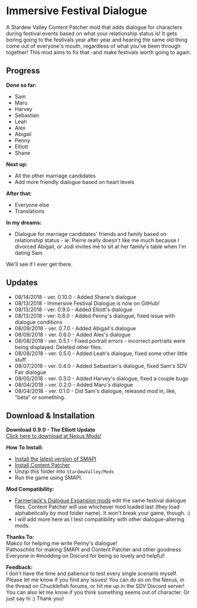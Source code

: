 # Immersive Festival Dialogue

A Stardew Valley Content Patcher mod that adds dialogue for characters during festival events based on what your relationship status is! It gets boring going to the festivals year after year and hearing the same old thing come out of everyone's mouth, regardless of what you've been through together! This mod aims to fix that -and make festivals worth going to again.

## Progress

**Done so far:**
- Sam
- Maru
- Harvey
- Sebastian
- Leah
- Alex
- Abigail
- Penny
- Elliott
- Shane

**Next up:**
- All the other marriage candidates
- Add more friendly dialogue based on heart levels

**After that:**
- Everyone else
- Translations

**In my dreams:**
- Dialogue for marriage candidates' friends and family based on relationship status - ie: Pierre really doesn't like me much because I divorced Abigail, or Jodi invites me to sit at her family's table when I'm dating Sam. 

We'll see if I ever get there.

## Updates

- 08/14/2018 - ver. 0.10.0 - Added Shane's dialogue
- 08/13/2018 - Immersive Festival Dialogue is now on GitHub!
- 08/13/2018 - ver. 0.9.0 - Added Elliott's dialogue
- 08/13/2018 - ver. 0.8.0 - Added Penny's dialogue, fixed issue with dialogue conditions
- 08/09/2018 - ver. 0.7.0 - Added Abigail's dialogue
- 08/09/2018 - ver. 0.6.0 - Added Alex's dialogue
- 08/08/2018 - ver. 0.5.1 - Fixed portrait errors - incorrect portraits were being displayed. Deleted other files.
- 08/08/2018 - ver. 0.5.0 - Added Leah's dialogue, fixed some other little stuff
- 08/07/2018 - ver. 0.4.0 - Added Sebastian's dialogue, fixed Sam's SDV Fair dialogue
- 08/05/2018 - ver. 0.3.0 - Added Harvey's dialogue, fixed a couple bugs
- 08/04/2018 - ver. 0.2.0 - Added Maru's dialogue
- 08/04/2018 - ver. 0.1.0 - Did Sam's dialogue, released mod in, like, "beta" or something.

## Download & Installation

**Download 0.9.0 - The Elliott Update**  
[Click here to download at Nexus Mods!](https://www.nexusmods.com/stardewvalley/mods/2612)

**How To Install:**  
- [Install the latest version of SMAPI](http://smapi.io)
- [Install Content Patcher](https://www.nexusmods.com/stardewvalley/mods/1915)
- Unzip this folder into `StardewValley/Mods`
- Run the game using SMAPI.

**Mod Compatibility:**  
- [Farmerjack's Dialogue Expansion mods](https://www.nexusmods.com/stardewvalley/users/52020651?tab=user+files) edit the same festival dialogue files. Content Patcher will use whichever mod loaded last (they load alphabetically by mod folder name). It won't break your game, though. :)
- I will add more here as I test compatibility with other dialogue-altering mods.

**Thanks To:**  
Makco for helping me write Penny's dialogue!  
Pathoschild for making SMAPI and Content Patcher and other goodness  
Everyone in #modding on Discord for being so lovely and helpful!

**Feedback:**  
I don't have the time and patience to test every single scenario myself. Please let me know if you find any issues! You can do so on the Nexus, in the thread on Chucklefish forums, or hit me up in the SDV Discord server! You can also let me know if you think something seems out of character. Or just say hi :) Thank you!
